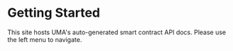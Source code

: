 # Getting Started

This site hosts UMA's auto-generated smart contract API docs. Please use the left menu to navigate.
